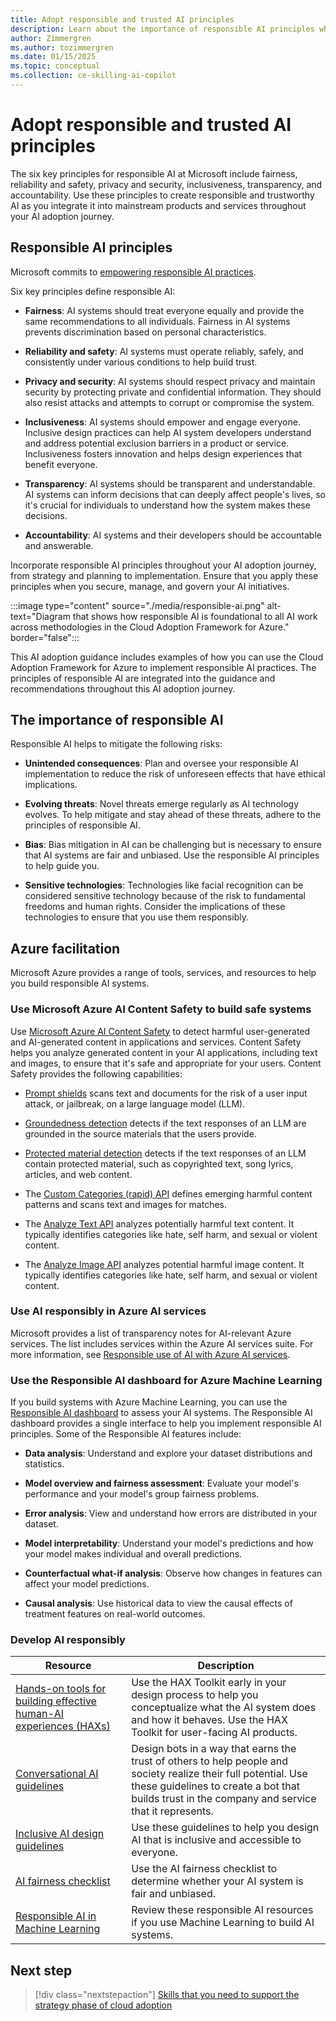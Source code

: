 ```yaml
---
title: Adopt responsible and trusted AI principles
description: Learn about the importance of responsible AI principles when you adopt AI on Azure to ensure an ethical and effective implementation in your organization.
author: Zimmergren
ms.author: tozimmergren
ms.date: 01/15/2025
ms.topic: conceptual
ms.collection: ce-skilling-ai-copilot
---
```


# Adopt responsible and trusted AI principles

The six key principles for responsible AI at Microsoft include fairness, reliability and safety, privacy and security, inclusiveness, transparency, and accountability. Use these principles to create responsible and trustworthy AI as you integrate it into mainstream products and services throughout your AI adoption journey.

## Responsible AI principles

Microsoft commits to [empowering responsible AI practices](https://www.microsoft.com/ai/responsible-ai).

Six key principles define responsible AI:

- **Fairness**: AI systems should treat everyone equally and provide the same recommendations to all individuals. Fairness in AI systems prevents discrimination based on personal characteristics.

- **Reliability and safety**: AI systems must operate reliably, safely, and consistently under various conditions to help build trust.

- **Privacy and security**: AI systems should respect privacy and maintain security by protecting private and confidential information. They should also resist attacks and attempts to corrupt or compromise the system.

- **Inclusiveness**: AI systems should empower and engage everyone. Inclusive design practices can help AI system developers understand and address potential exclusion barriers in a product or service. Inclusiveness fosters innovation and helps design experiences that benefit everyone.

- **Transparency**: AI systems should be transparent and understandable. AI systems can inform decisions that can deeply affect people's lives, so it's crucial for individuals to understand how the system makes these decisions.

- **Accountability**: AI systems and their developers should be accountable and answerable.

Incorporate responsible AI principles throughout your AI adoption journey, from strategy and planning to implementation. Ensure that you apply these principles when you secure, manage, and govern your AI initiatives.

:::image type="content" source="./media/responsible-ai.png" alt-text="Diagram that shows how responsible AI is foundational to all AI work across methodologies in the Cloud Adoption Framework for Azure." border="false":::

This AI adoption guidance includes examples of how you can use the Cloud Adoption Framework for Azure to implement responsible AI practices. The principles of responsible AI are integrated into the guidance and recommendations throughout this AI adoption journey.

## The importance of responsible AI

Responsible AI helps to mitigate the following risks:

- **Unintended consequences**: Plan and oversee your responsible AI implementation to reduce the risk of unforeseen effects that have ethical implications.

- **Evolving threats**: Novel threats emerge regularly as AI technology evolves. To help mitigate and stay ahead of these threats, adhere to the principles of responsible AI.

- **Bias**: Bias mitigation in AI can be challenging but is necessary to ensure that AI systems are fair and unbiased. Use the responsible AI principles to help guide you.

- **Sensitive technologies**: Technologies like facial recognition can be considered sensitive technology because of the risk to fundamental freedoms and human rights. Consider the implications of these technologies to ensure that you use them responsibly.

## Azure facilitation

Microsoft Azure provides a range of tools, services, and resources to help you build responsible AI systems.

### Use Microsoft Azure AI Content Safety to build safe systems

Use [Microsoft Azure AI Content Safety](/azure/ai-services/content-safety/) to detect harmful user-generated and AI-generated content in applications and services. Content Safety helps you analyze generated content in your AI applications, including text and images, to ensure that it's safe and appropriate for your users. Content Safety provides the following capabilities:

- [Prompt shields](/azure/ai-services/content-safety/concepts/jailbreak-detection) scans text and documents for the risk of a user input attack, or jailbreak, on a large language model (LLM).

- [Groundedness detection](/azure/ai-services/content-safety/concepts/groundedness) detects if the text responses of an LLM are grounded in the source materials that the users provide.

- [Protected material detection](/azure/ai-services/content-safety/concepts/protected-material) detects if the text responses of an LLM contain protected material, such as copyrighted text, song lyrics, articles, and web content.

- The [Custom Categories (rapid) API](/azure/ai-services/content-safety/concepts/custom-categories-rapid) defines emerging harmful content patterns and scans text and images for matches.

- The [Analyze Text API](/rest/api/contentsafety/text-operations/analyze-text) analyzes potentially harmful text content. It typically identifies categories like hate, self harm, and sexual or violent content.

- The [Analyze Image API](/rest/api/contentsafety/image-operations/analyze-image) analyzes potential harmful image content. It typically identifies categories like hate, self harm, and sexual or violent content.

### Use AI responsibly in Azure AI services

Microsoft provides a list of transparency notes for AI-relevant Azure services. The list includes services within the Azure AI services suite. For more information, see [Responsible use of AI with Azure AI services](/azure/ai-services/responsible-use-of-ai-overview).

### Use the Responsible AI dashboard for Azure Machine Learning

If you build systems with Azure Machine Learning, you can use the [Responsible AI dashboard](/azure/machine-learning/concept-responsible-ai-dashboard) to assess your AI systems. The Responsible AI dashboard provides a single interface to help you implement responsible AI principles. Some of the Responsible AI features include:

- **Data analysis**: Understand and explore your dataset distributions and statistics.

- **Model overview and fairness assessment**: Evaluate your model's performance and your model's group fairness problems.

- **Error analysis**: View and understand how errors are distributed in your dataset.

- **Model interpretability**: Understand your model's predictions and how your model makes individual and overall predictions.

- **Counterfactual what-if analysis**: Observe how changes in features can affect your model predictions.

- **Causal analysis**: Use historical data to view the causal effects of treatment features on real-world outcomes.

### Develop AI responsibly

|Resource|Description|
|--------|-----------|
|[Hands-on tools for building effective human-AI experiences (HAXs)](https://www.microsoft.com/en-us/haxtoolkit/)| Use the HAX Toolkit early in your design process to help you conceptualize what the AI system does and how it behaves. Use the HAX Toolkit for user-facing AI products.|
|[Conversational AI guidelines](https://www.microsoft.com/research/uploads/prod/2018/11/Bot_Guidelines_Nov_2018.pdf)|Design bots in a way that earns the trust of others to help people and society realize their full potential. Use these guidelines to create a bot that builds trust in the company and service that it represents. |
|[Inclusive AI design guidelines](https://inclusive.microsoft.design/tools-and-activities/InPursuitofInclusiveAI.pdf)|Use these guidelines to help you design AI that is inclusive and accessible to everyone.|
|[AI fairness checklist](https://query.prod.cms.rt.microsoft.com/cms/api/am/binary/RE4t6dA)|Use the AI fairness checklist to determine whether your AI system is fair and unbiased.|
|[Responsible AI in Machine Learning](/azure/machine-learning/concept-responsible-ai) |Review these responsible AI resources if you use Machine Learning to build AI systems.|

## Next step

> [!div class="nextstepaction"]
> [Skills that you need to support the strategy phase of cloud adoption](./suggested-skills.md)
